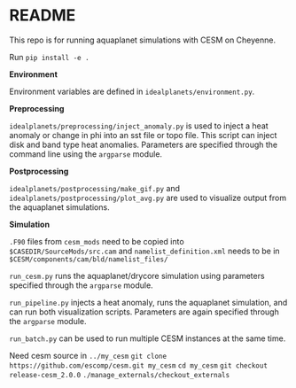 # README #

This repo is for running aquaplanet simulations with CESM on Cheyenne.

Run `pip install -e .`

**Environment**

Environment variables are defined in `idealplanets/environment.py`.

**Preprocessing**

`idealplanets/preprocessing/inject_anomaly.py` is used to inject a heat anomaly or change in phi into an sst file or topo file. This script can inject disk and band type heat anomalies. Parameters are specified through the command line using the `argparse` module.

**Postprocessing**

`idealplanets/postprocessing/make_gif.py` and `idealplanets/postprocessing/plot_avg.py` are used to visualize output from the aquaplanet simulations.

**Simulation**

`.F90` files from `cesm_mods` need to be copied into `$CASEDIR/SourceMods/src.cam` and `namelist_definition.xml` needs to be in `$CESM/components/cam/bld/namelist_files/`

`run_cesm.py` runs the aquaplanet/drycore simulation using parameters specified through the `argparse` module.

`run_pipeline.py` injects a heat anomaly, runs the aquaplanet simulation, and can run both visualization scripts. Parameters are again specified through the `argparse` module. 

`run_batch.py` can be used to run multiple CESM instances at the same time.

Need cesm source in `../my_cesm`
`git clone https://github.com/escomp/cesm.git my_cesm`
`cd my_cesm`
`git checkout release-cesm_2.0.0`
`./manage_externals/checkout_externals` 

